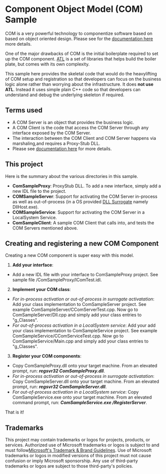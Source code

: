 # Component Object Model (COM) Sample
COM is a very powerful technology to componentize software based on based on object oriented design. Please see for the [documentation here](https://docs.microsoft.com/en-us/windows/win32/com/component-object-model--com--portal "documentation here") more details.

One of the major drawbacks of COM is the initial boilerplate required to set up the COM component. [ATL](https://docs.microsoft.com/en-us/cpp/atl/active-template-library-atl-concepts?view=msvc-170 "ATL") is a set of libraries that helps build the boiler plate, but comes with its own complexity.

This sample here provides the skeletal code that would do the heavylifting of COM setup and registration so that developers can focus on the business logic alone rather than worrying about the infrastructure. It does **not use ATL**. Instead it uses simple plain C++ code so that developers can understand and debug the underlying skeleton if required.

## Terms used
- A COM Server is an object that provides the business logic.
- A COM Client is the code that access the COM Server through any interface exposed by the COM Server.
- The interaction between the COM Client and COM Server happens via marshaling,and requires a Proxy-Stub DLL.
- Please see [documentation here](https://docs.microsoft.com/en-us/windows/win32/com/com-clients-and-servers "documentation here") for more details.

## This project
Here is the summary about the various directories in this sample.
- **ComSampleProxy**: ProxyStub DLL. To add a new interface, simply add a new IDL file to the project.
- **COMSampleServer**: Support for activating the COM Server in-process as well as out-of-process (in a OS provided [DLL Surrogate](https://docs.microsoft.com/en-us/windows/win32/com/dll-surrogates "DLL Surrogate") namely DllHost.exe).
- **COMSampleService**: Support for activating the COM Server in a LocalSystem Service.
- **ComSampleClient**: A sample COM Client that calls into, and tests the COM Servers mentioned above.

## Creating and registering a new COM Component
Creating a new COM component is super easy with this model.
1. **Add your interface**: 
 - Add a new IDL file with your interface to ComSampleProxy project. See sample file /ComSampleProxy/IComTest.idl.
2. **Implement your COM class**:
 - *For in-process activation or out-of-process in surrogate activatation*: Add your class implementation to ComSampleServer project. See example ComSampleServer/CComServerTest.cpp. Now go to ComSampleServer/Dll.cpp and simply add your class entries to "g_Classes".
 - *For out-of-process activation in a LocalSystem service*: Add your add your class implementation to ComSampleService project. See example ComSampleService/CComServiceTest.cpp. Now go to ComSampleService/Main.cpp and simply add your class entries to "g_Classes".
3. **Register your COM components**:
 - Copy ComSampleProxy.dll onto your target machine. From an elevated prompt, run: ***regsvr32 ComSampleProxy.dll***.
 - *For in-process activation or out-of-process in surrogate activatation*: Copy ComSampleServer.dll onto your target machine. From an elevated prompt, run: ***regsvr32 ComSampleServer.dll***.
 - *For out-of-process activation in a LocalSystem service*: Copy ComSampleService.exe onto your target machine. From an elevated command prompt, run: ***ComSampleService.exe /RegisterServer***.

That is it!

## **Trademarks**
This project may contain trademarks or logos for projects, products, or services. Authorized use of Microsoft trademarks or logos is subject to and must follow[Microsoft's Trademark & Brand Guidelines](https://www.microsoft.com/en-us/legal/intellectualproperty/trademarks/usage/general). Use of Microsoft trademarks or logos in modified versions of this project must not cause confusion or imply Microsoft sponsorship. Any use of third-party trademarks or logos are subject to those third-party's policies.